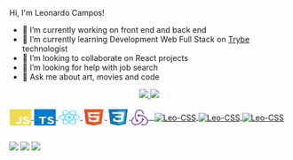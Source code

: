 Hi, I'm Leonardo Campos! 

- 🔭 I’m currently working on front end and back end
- 🌱 I’m currently learning Development Web Full Stack on <a href="https://www.betrybe.com/" target="_blank">Trybe</a> technologist
- 👯 I’m looking to collaborate on React projects
- 🤔 I’m looking for help with job search
- 💬 Ask me about art, movies and code

<div align="center">
  <a href="https://github.com/leovcampos">
  <img height="160em" src="https://github-readme-stats.vercel.app/api?username=leovcampos&show_icons=true&theme=dark&include_all_commits=true&count_private=true"/>
  <img height="160em" src="https://github-readme-stats.vercel.app/api/top-langs/?username=leovcampos&layout=compact&langs_count=7&theme=dark"/>
</div>

<div style="display: inline_block"><br>
  <img align="center" alt="Leo-Js" height="30" width="40" src="https://raw.githubusercontent.com/devicons/devicon/master/icons/javascript/javascript-plain.svg">
  <img align="center" alt="Leo-Ts" height="30" width="40" src="https://raw.githubusercontent.com/devicons/devicon/master/icons/typescript/typescript-plain.svg">
  <img align="center" alt="Leo-React" height="30" width="40" src="https://raw.githubusercontent.com/devicons/devicon/master/icons/react/react-original.svg">
  <img align="center" alt="Leo-HTML" height="30" width="40" src="https://raw.githubusercontent.com/devicons/devicon/master/icons/html5/html5-original.svg">
  <img align="center" alt="Leo-CSS" height="30" width="40" src="https://raw.githubusercontent.com/devicons/devicon/master/icons/css3/css3-original.svg">
  <img align="center" src="https://github.com/devicons/devicon/blob/master/icons/redux/redux-original.svg" width="30" height="30"/>&nbsp;&nbsp;
  <img align="center" alt="Leo-CSS" height="45" width="45" src="https://cdn.jsdelivr.net/gh/devicons/devicon/icons/mysql/mysql-plain-wordmark.svg" />
  <img align="center" alt="Leo-CSS" height="40" width="40" src="https://cdn.jsdelivr.net/gh/devicons/devicon/icons/docker/docker-original-wordmark.svg" />
  <img align="center" alt="Leo-CSS" height="45" width="45" src="https://cdn.jsdelivr.net/gh/devicons/devicon/icons/nodejs/nodejs-original-wordmark.svg" />
</div>

##

<div> 
  <a href="https://www.instagram.com/leeo_art/" target="_blank"><img src="https://img.shields.io/badge/-Instagram-%23E4405F?style=for-the-badge&logo=instagram&logoColor=white" target="_blank"></a>
  <a href = "mailto:leonardoviniciuscampos@gmail.com"><img src="https://img.shields.io/badge/-Gmail-%23333?style=for-the-badge&logo=gmail&logoColor=white" target="_blank"></a>
  <a href="https://www.linkedin.com/in/leonardo-campos-b98571235/" target="_blank"><img src="https://img.shields.io/badge/-LinkedIn-%230077B5?style=for-the-badge&logo=linkedin&logoColor=white" target="_blank"></a> 
</div>
